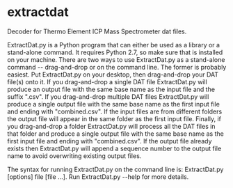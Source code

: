 # extractdat
Decoder for Thermo Element ICP Mass Spectrometer dat files.

ExtractDat.py is a Python program that can either be used as a library or a stand-alone command. It
requires Python 2.7, so make sure that is installed on your machine. There are two ways to use
ExtractDat.py as a stand-alone command -- drag-and-drop or on the command line. The former is
probably easiest. Put ExtractDat.py on your desktop, then drag-and-drop your DAT file(s) onto it. If
you drag-and-drop a single DAT file ExtractDat.py will produce an output file with the same base
name as the input file and the suffix ".csv". If you drag-and-drop multiple DAT files ExtractDat.py
will produce a single output file with the same base name as the first input file and ending with
"combined.csv". If the input files are from different folders the output file will appear in the
same folder as the first input file. Finally, if you drag-and-drop a folder ExtractDat.py will
process all the DAT files in that folder and produce a single output file with the same base name as
the first input file and ending with "combined.csv". If the output file already exists  then
ExtractDat.py will append a sequence number to the output file name to avoid overwriting existing
output files.

The syntax for running ExtractDat.py on the command line is: ExtractDat.py [options] file [file
...]. Run ExtractDat.py --help for more details.
